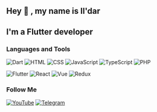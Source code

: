 ## Hey 👋 , my name is Il'dar
## I'm a Flutter developer

### Languages and Tools
![Dart](https://img.shields.io/badge/-Dart-66FF00?style=flat&logo)
![HTML](https://img.shields.io/badge/-HTML-FF8C00?style=flat&logo)
![CSS](https://img.shields.io/badge/-CSS-1E90FF?style=flat&logo)
![JavaScript](https://img.shields.io/badge/-JavaScript-FFFF00?style=flat&logo)
![TypeScript](https://img.shields.io/badge/-TypeScript-1E90FF?style=flat&logo)
![PHP](https://img.shields.io/badge/-PHP-474A8A?style=flat&logo)

![Flutter](https://img.shields.io/badge/-Flutter-1E90FF?style=flat&logo)
![React](https://img.shields.io/badge/-React-00FFFF?style=flat&logo)
![Vue](https://img.shields.io/badge/-Vue-00FF00?style=flat&logo)
![Redux](https://img.shields.io/badge/-Redux-5A009D?style=flat&logo)

### Follow Me
[![YouTube](https://img.shields.io/badge/-YouTube-090909?style=flat&logo=YouTube&logoColor=FF0000)](https://www.youtube.com/channel/UCNkLRIFzquWOpZeGKlYBxYA)
[![Telegram](https://img.shields.io/badge/-Telegram-090909?style=flat&logo=telegram&logoColor=27A0D9)](https://t.me/garifullintrip)
